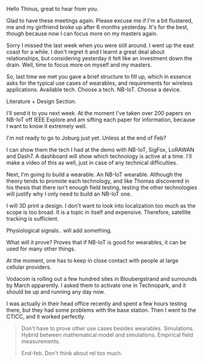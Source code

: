 Hello Thinus, great to hear from you.



Glad to have these meetings again. Please excuse me if I'm a bit flustered, me and my girlfriend broke up after 6 months yesterday. It's for the best, though because now I can focus more on my masters again.

Sorry I missed the last week when you were still around. I went up the east coast for a while. I don't regret it and I learnt a great deal about relationships, but considering yesterday it felt like an investment down the drain. Well, time to focus more on myself and my masters.

So, last time we met you gave a brief structure to fill up, which in essence asks for the typical use cases of wearables, and requirements for wireless applications. Available tech. Choose a tech. NB-IoT. Choose a device.

Literature + Design Section.

I'll send it to you next week. At the moment I've taken over 200 papers on NB-IoT off IEEE Explore and am sifting each paper for information, because I want to know it extremely well.

I'm not ready to go to Joburg just yet. Unless at the end of Feb?

I can show them the tech I had at the demo with NB-IoT, SigFox, LoRAWAN and Dash7. A dashboard will show which technology is active at a time. I'll make a video of this as well, just in case of any technical difficulties.

Next, I'm going to build a wearable. An NB-IoT wearable. Although the theory tends to promote each technology, and like Thomas discovered in his thesis that there isn't enough field testing, testing the other technologies will justify why I only need to build an NB-IoT one.

I will 3D print a design. I don't want to look into localization too much as the scope is too broad. It is a topic in itself and expensive. Therefore, satellite tracking is sufficient.

Physiological signals.. will add something.

What will it prove? Proves that if NB-IoT is good for wearables, it can be used for many other things.

At the moment, one has to keep in close contact with people at large cellular providers.

Vodacom is rolling out a few hundred sites in Bloubergstrand and surrounds by March apparently. I asked them to activate one in Technopark, and it should be up and running any day now.

I was actually in their head office recently and spent a few hours testing there, but they had some problems with the base station. Then I went to the CTICC, and it worked perfectly.







> Don't have to prove other use cases besides wearables. Simulations. Hybrid between mathematical model and simulations. Empirical field measurements.
>
> End-feb. Don't think about rel too much. 
